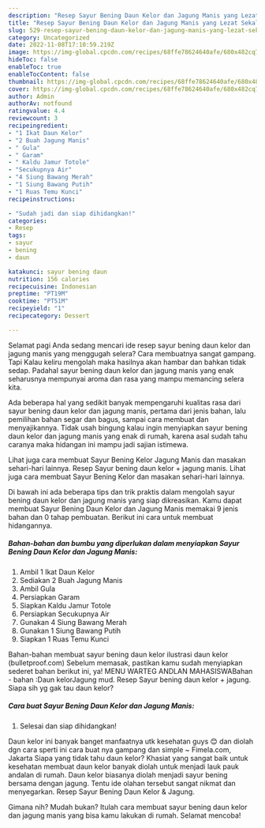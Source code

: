 ```yaml
---
description: "Resep Sayur Bening Daun Kelor dan Jagung Manis yang Lezat Sekali"
title: "Resep Sayur Bening Daun Kelor dan Jagung Manis yang Lezat Sekali"
slug: 529-resep-sayur-bening-daun-kelor-dan-jagung-manis-yang-lezat-sekali
category: Uncategorized
date: 2022-11-08T17:10:59.219Z
image: https://img-global.cpcdn.com/recipes/68ffe78624640afe/680x482cq70/sayur-bening-daun-kelor-dan-jagung-manis-foto-resep-utama.jpg
hideToc: false
enableToc: true
enableTocContent: false
thumbnail: https://img-global.cpcdn.com/recipes/68ffe78624640afe/680x482cq70/sayur-bening-daun-kelor-dan-jagung-manis-foto-resep-utama.jpg
cover: https://img-global.cpcdn.com/recipes/68ffe78624640afe/680x482cq70/sayur-bening-daun-kelor-dan-jagung-manis-foto-resep-utama.jpg
author: Admin
authorAv: notfound
ratingvalue: 4.4
reviewcount: 3
recipeingredient:
- "1 Ikat Daun Kelor"
- "2 Buah Jagung Manis"
- " Gula"
- " Garam"
- " Kaldu Jamur Totole"
- "Secukupnya Air"
- "4 Siung Bawang Merah"
- "1 Siung Bawang Putih"
- "1 Ruas Temu Kunci"
recipeinstructions:

- "Sudah jadi dan siap dihidangkan!"
categories:
- Resep
tags:
- sayur
- bening
- daun

katakunci: sayur bening daun 
nutrition: 156 calories
recipecuisine: Indonesian
preptime: "PT19M"
cooktime: "PT51M"
recipeyield: "1"
recipecategory: Dessert

---
```



Selamat pagi Anda sedang mencari ide resep sayur bening daun kelor dan jagung manis yang menggugah selera? Cara membuatnya sangat gampang. Tapi Kalau keliru mengolah maka hasilnya akan hambar dan bahkan tidak sedap. Padahal sayur bening daun kelor dan jagung manis yang enak seharusnya mempunyai aroma dan rasa yang mampu memancing selera kita.


Ada beberapa hal yang sedikit banyak mempengaruhi kualitas rasa dari sayur bening daun kelor dan jagung manis, pertama dari jenis bahan, lalu pemilihan bahan segar dan bagus, sampai cara membuat dan menyajikannya. Tidak usah bingung kalau ingin menyiapkan sayur bening daun kelor dan jagung manis yang enak di rumah, karena asal sudah tahu caranya maka hidangan ini mampu jadi sajian istimewa.

Lihat juga cara membuat Sayur Bening Kelor Jagung Manis dan masakan sehari-hari lainnya. Resep Sayur bening daun kelor + jagung manis. Lihat juga cara membuat Sayur Bening Kelor dan masakan sehari-hari lainnya.


Di bawah ini ada beberapa tips dan trik praktis dalam mengolah sayur bening daun kelor dan jagung manis yang siap dikreasikan. Kamu dapat membuat Sayur Bening Daun Kelor dan Jagung Manis memakai 9 jenis bahan dan 0 tahap pembuatan. Berikut ini cara untuk membuat hidangannya.

<!--inarticleads1-->

##### Bahan-bahan dan bumbu yang diperlukan dalam menyiapkan Sayur Bening Daun Kelor dan Jagung Manis:

1. Ambil 1 Ikat Daun Kelor
1. Sediakan 2 Buah Jagung Manis
1. Ambil  Gula
1. Persiapkan  Garam
1. Siapkan  Kaldu Jamur Totole
1. Persiapkan Secukupnya Air
1. Gunakan 4 Siung Bawang Merah
1. Gunakan 1 Siung Bawang Putih
1. Siapkan 1 Ruas Temu Kunci


Bahan-bahan membuat sayur bening daun kelor ilustrasi daun kelor (bulletproof.com) Sebelum memasak, pastikan kamu sudah menyiapkan sederet bahan berikut ini, ya! MENU WARTEG ANDLAN MAHASISWABahan - bahan :Daun kelorJagung mud. Resep Sayur bening daun kelor + jagung. Siapa sih yg gak tau daun kelor? 

<!--inarticleads2-->

##### Cara buat Sayur Bening Daun Kelor dan Jagung Manis:


1. Selesai dan siap dihidangkan!

Daun kelor ini banyak banget manfaatnya utk kesehatan guys 😊 dan diolah dgn cara sperti ini cara buat nya gampang dan simple ~ Fimela.com, Jakarta Siapa yang tidak tahu daun kelor? Khasiat yang sangat baik untuk kesehatan membuat daun kelor banyak diolah untuk menjadi lauk pauk andalan di rumah. Daun kelor biasanya diolah menjadi sayur bening bersama dengan jagung. Tentu ide olahan tersebut sangat nikmat dan menyegarkan. Resep Sayur Bening Daun Kelor &amp; Jagung. 

Gimana nih? Mudah bukan? Itulah cara membuat sayur bening daun kelor dan jagung manis yang bisa kamu lakukan di rumah. Selamat mencoba!
